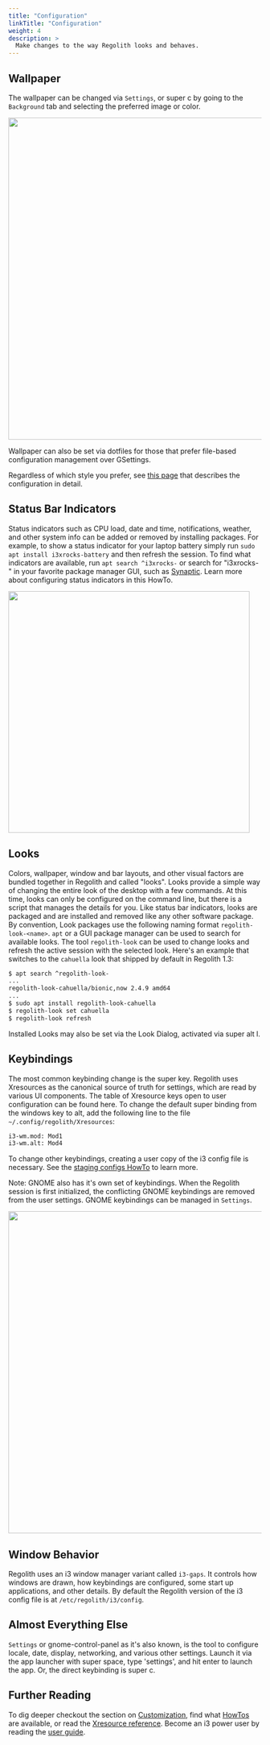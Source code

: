 ```yaml
---
title: "Configuration"
linkTitle: "Configuration"
weight: 4
description: >
  Make changes to the way Regolith looks and behaves.
---
```


## Wallpaper

The wallpaper can be changed via `Settings`, or <span class="text-nowrap"><span class="badge badge-warning">super</span> <span class="badge badge-warning">c</span></span> by going to the `Background` tab and selecting the preferred image or color.

<img class="shadow m-5" src="../regolith-screenshot-settings-wallpaper.png" width="640px"/>

Wallpaper can also be set via dotfiles for those that prefer file-based configuration management over GSettings.

Regardless of which style you prefer, see [this page](../../howto/configure-wallpaper) that describes the configuration in detail.

## Status Bar Indicators

Status indicators such as CPU load, date and time, notifications, weather, and other system info can be added or removed by installing packages.  For example, to show a status indicator for your laptop battery simply run `sudo apt install i3xrocks-battery` and then refresh the session.  To find what indicators are available, run `apt search ^i3xrocks-` or search for "i3xrocks-" in your favorite package manager GUI, such as [Synaptic](https://help.ubuntu.com/community/SynapticHowto).  Learn more about configuring status indicators in this HowTo.

<img class="shadow m-5" src="../regolith-screenshot-synaptic-search.png" width="480px"/>

## Looks

Colors, wallpaper, window and bar layouts, and other visual factors are bundled together in Regolith and called "looks".  Looks provide a simple way of changing the entire look of the desktop with a few commands.  At this time, looks can only be configured on the command line, but there is a script that manages the details for you.  Like status bar indicators, looks are packaged and are installed and removed like any other software package.  By convention, Look packages use the following naming format `regolith-look-<name>`.  `apt` or a GUI package manager can be used to search for available looks.  The tool `regolith-look` can be used to change looks and refresh the active session with the selected look.  Here's an example that switches to the `cahuella` look that shipped by default in Regolith 1.3:

```bash
$ apt search ^regolith-look-
...
regolith-look-cahuella/bionic,now 2.4.9 amd64
...
$ sudo apt install regolith-look-cahuella
$ regolith-look set cahuella
$ regolith-look refresh
```

Installed Looks may also be set via the Look Dialog, activated via <span class="text-nowrap"><span class="badge badge-warning">super</span> <span class="badge badge-warning">alt</span> <span class="badge badge-warning">l</span></span>.

## Keybindings

The most common keybinding change is the super key.  Regolith uses Xresources as the canonical source of truth for settings, which are read by various UI components.  The table of Xresource keys open to user configuration can be found here.  To change the default super binding from the windows key to alt, add the following line to the file `~/.config/regolith/Xresources`:

```bash
i3-wm.mod: Mod1
i3-wm.alt: Mod4
```

To change other keybindings, creating a user copy of the i3 config file is necessary.  See the [staging configs HowTo](../../howto/stage-configs) to learn more.

Note: GNOME also has it's own set of keybindings.  When the Regolith session is first initialized, the conflicting GNOME keybindings are removed from the user settings.  GNOME keybindings can be managed in `Settings`.

<img class="shadow m-5" src="../regolith-screenshot-settings-keybindings.png" width="640px"/>

## Window Behavior

Regolith uses an i3 window manager variant called `i3-gaps`.  It controls how windows are drawn, how keybindings are configured, some start up applications, and other details.  By default the Regolith version of the i3 config file is at `/etc/regolith/i3/config`.

## Almost Everything Else

`Settings` or gnome-control-panel as it's also known, is the tool to configure locale, date, display, networking, and various other settings.  Launch it via the app launcher with <span class="text-nowrap"><span class="badge badge-warning">super</span> <span class="badge badge-warning">space</span></span>, type 'settings', and hit enter to launch the app.  Or, the direct keybinding is <span class="text-nowrap"><span class="badge badge-warning">super</span> <span class="badge badge-warning">c</span></span>.

## Further Reading

To dig deeper checkout the section on [Customization](../../customize), find what [HowTos](../../howto) are available, or read the [Xresource reference](../../reference/xresources).  Become an i3 power user by reading the [user guide](https://i3wm.org/docs/userguide.html).
